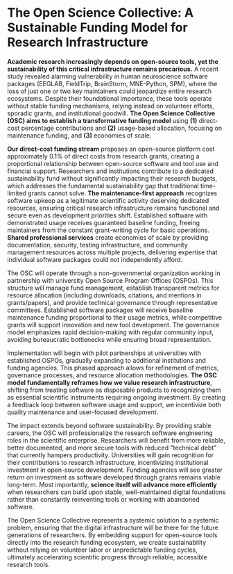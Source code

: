 # The Open Science Collective: A Sustainable Funding Model for Research Infrastructure

**Academic research increasingly depends on open-source tools, yet the sustainability of this critical infrastructure remains precarious.** A recent study revealed alarming vulnerability in human neuroscience software packages (EEGLAB, FieldTrip, BrainStorm, MNE-Python, SPM), where the loss of just one or two key maintainers could jeopardize entire research ecosystems. Despite their foundational importance, these tools operate without stable funding mechanisms, relying instead on volunteer efforts, sporadic grants, and institutional goodwill. **The Open Science Collective (OSC) aims to establish a transformative funding model** using **(1)** direct-cost percentage contributions and **(2)** usage-based allocation, focusing on maintenance funding, and **(3)** economies of scale.

**Our direct-cost funding stream** proposes an open-source platform cost approximately 0.1% of direct costs from research grants, creating a proportional relationship between open-source software and tool use and financial support. Researchers and institutions contribute to a dedicated sustainability fund without significantly impacting their research budgets, which addresses the fundamental sustainability gap that traditional time-limited grants cannot solve. **The maintenance-first approach** recognizes software upkeep as a legitimate scientific activity deserving dedicated resources, ensuring critical research infrastructure remains functional and secure even as development priorities shift. Established software with demonstrated usage receives guaranteed baseline funding, freeing maintainers from the constant grant-writing cycle for basic operations. **Shared professional services** create economies of scale by providing documentation, security, testing infrastructure, and community management resources across multiple projects, delivering expertise that individual software packages could not independently afford.

The OSC will operate through a non-governmental organization working in partnership with university Open Source Program Offices (OSPOs). This structure will manage fund management, establish transparent metrics for resource allocation (including downloads, citations, and mentions in grants/papers), and provide technical governance through representative committees. Established software packages will receive baseline maintenance funding proportional to their usage metrics, while competitive grants will support innovation and new tool development. The governance model emphasizes rapid decision-making with regular community input, avoiding bureaucratic bottlenecks while ensuring broad representation.

Implementation will begin with pilot partnerships at universities with established OSPOs, gradually expanding to additional institutions and funding agencies. This phased approach allows for refinement of metrics, governance processes, and resource allocation methodologies. **The OSC model fundamentally reframes how we value research infrastructure**, shifting from treating software as disposable products to recognizing them as essential scientific instruments requiring ongoing investment. By creating a feedback loop between software usage and support, we incentivize both quality maintenance and user-focused development.

The impact extends beyond software sustainability. By providing stable careers, the OSC will professionalize the research software engineering roles in the scientific enterprise. Researchers will benefit from more reliable, better documented, and more secure tools with reduced "technical debt" that currently hampers productivity. Universities will gain recognition for their contributions to research infrastructure, incentivizing institutional investment in open-source development. Funding agencies will see greater return on investment as software developed through grants remains viable long-term. Most importantly, **science itself will advance more efficiently** when researchers can build upon stable, well-maintained digital foundations rather than constantly reinventing tools or working with abandoned software.

The Open Science Collective represents a systemic solution to a systemic problem, ensuring that the digital infrastructure will be there for the future generations of researchers. By embedding support for open-source tools directly into the research funding ecosystem, we create sustainability without relying on volunteer labor or unpredictable funding cycles, ultimately accelerating scientific progress through reliable, accessible research tools.
